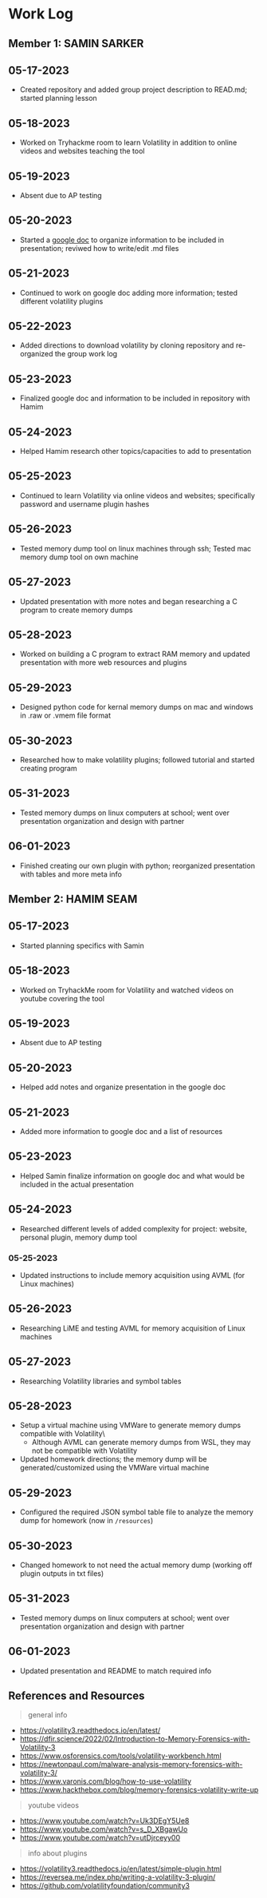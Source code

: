 # Work Log


## Member 1: SAMIN SARKER


## 05-17-2023
- Created repository and added group project description to READ.md; started planning lesson


## 05-18-2023
- Worked on Tryhackme room to learn Volatility in addition to online videos and websites teaching the tool


## 05-19-2023
- Absent due to AP testing


## 05-20-2023
- Started a [google doc](https://docs.google.com/document/d/1LjZducwntw_FBgmiHJieqnYrJdgJ6loLmlshRz0lo3U/edit?usp=sharing) to organize information to be included in presentation; reviwed how to write/edit .md files


## 05-21-2023
- Continued to work on google doc adding more information; tested different volatility plugins


## 05-22-2023
- Added directions to download volatility by cloning repository and re-organized the group work log


## 05-23-2023
- Finalized google doc and information to be included in repository with Hamim


## 05-24-2023
- Helped Hamim research other topics/capacities to add to presentation


## 05-25-2023
- Continued to learn Volatility via online videos and websites; specifically password and username plugin hashes


## 05-26-2023
- Tested memory dump tool on linux machines through ssh; Tested mac memory dump tool on own machine


## 05-27-2023
- Updated presentation with more notes and began researching a C program to create memory dumps


## 05-28-2023
- Worked on building a C program to extract RAM memory and updated presentation with more web resources and plugins


## 05-29-2023
- Designed python code for kernal memory dumps on mac and windows in .raw or .vmem file format


## 05-30-2023
- Researched how to make volatility plugins; followed tutorial and started creating program


## 05-31-2023
- Tested memory dumps on linux computers at school; went over presentation organization and design with partner


## 06-01-2023
- Finished creating our own plugin with python; reorganized presentation with tables and more meta info



## Member 2: HAMIM SEAM


## 05-17-2023
- Started planning specifics with Samin


## 05-18-2023
- Worked on TryhackMe room for Volatility and watched videos on youtube covering the tool


## 05-19-2023
- Absent due to AP testing


## 05-20-2023
- Helped add notes and organize presentation in the google doc


## 05-21-2023
- Added more information to google doc and a list of resources


## 05-23-2023
- Helped Samin finalize information on google doc and what would be included in the actual presentation


## 05-24-2023
- Researched different levels of added complexity for project: website, personal plugin, memory dump tool


### 05-25-2023
- Updated instructions to include memory acquisition using AVML (for Linux machines)


## 05-26-2023
- Researching LiME and testing AVML for memory acquisition of Linux machines


## 05-27-2023
- Researching Volatility libraries and symbol tables


## 05-28-2023
- Setup a virtual machine using VMWare to generate memory dumps compatible with Volatility\
  - Although AVML can generate memory dumps from WSL, they may not be compatible with Volatility
- Updated homework directions; the memory dump will be generated/customized using the VMWare virtual machine


## 05-29-2023
- Configured the required JSON symbol table file to analyze the memory dump for homework (now in `/resources`)


## 05-30-2023
- Changed homework to not need the actual memory dump (working off plugin outputs in txt files)


## 05-31-2023
- Tested memory dumps on linux computers at school; went over presentation organization and design with partner


## 06-01-2023
- Updated presentation and README to match required info



## References and Resources
> general info
- https://volatility3.readthedocs.io/en/latest/
- https://dfir.science/2022/02/Introduction-to-Memory-Forensics-with-Volatility-3
- https://www.osforensics.com/tools/volatility-workbench.html
- https://newtonpaul.com/malware-analysis-memory-forensics-with-volatility-3/
- https://www.varonis.com/blog/how-to-use-volatility
- https://www.hackthebox.com/blog/memory-forensics-volatility-write-up

> youtube videos
- https://www.youtube.com/watch?v=Uk3DEgY5Ue8
- https://www.youtube.com/watch?v=s_D_XBgawUo
- https://www.youtube.com/watch?v=utDjrceyy00

> info about plugins
- https://volatility3.readthedocs.io/en/latest/simple-plugin.html
- https://reversea.me/index.php/writing-a-volatility-3-plugin/
- https://github.com/volatilityfoundation/community3

